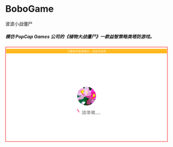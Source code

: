 # BoboGame
波波小战僵尸

<h5>模仿 PopCap Games 公司的《植物大战僵尸》一款益智策略类塔防游戏。</h5>

<div style="padding-top:5px;padding-bottom:5px;border:solid 1px red;text-align:center">
 <img src="https://github.com/leonInShanghai/BoboGame/blob/master/otherPic/1563615137529.gif?raw=true">
</div>
